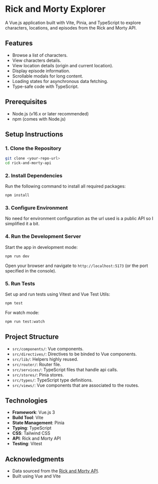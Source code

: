 # Rick and Morty Explorer

A Vue.js application built with Vite, Pinia, and TypeScript to explore characters, locations, and episodes from the Rick and Morty API.

## Features
- Browse a list of characters.
- View characters details.
- View location details (origin and current location).
- Display episode information.
- Scrollable modals for long content.
- Loading states for asynchronous data fetching.
- Type-safe code with TypeScript.

## Prerequisites
- Node.js (v16.x or later recommended)
- npm (comes with Node.js)

## Setup Instructions

### 1. Clone the Repository
```bash
git clone <your-repo-url>
cd rick-and-morty-api
```

### 2. Install Dependencies
Run the following command to install all required packages:
```bash
npm install
```

### 3. Configure Environment
No need for environment configuration as the url used is a public API so I simplified it a bit.

### 4. Run the Development Server
Start the app in development mode:
```bash
npm run dev
```
Open your browser and navigate to `http://localhost:5173` (or the port specified in the console).

### 5. Run Tests
Set up and run tests using Vitest and Vue Test Utils:
```bash
npm test
```
For watch mode:
```bash
npm run test:watch
```

## Project Structure
- `src/components/`: Vue components.
- `src/directives/`: Directives to be binded to Vue components.
- `src/lib/`: Helpers highly reused.
- `src/router/`: Router file.
- `src/services/`: TypeScript files that handle api calls.
- `src/stores/`: Pinia stores.
- `src/types/`: TypeScript type definitions.
- `src/views/`: Vue components that are associated to the routes.

## Technologies
- **Framework**: Vue.js 3
- **Build Tool**: Vite
- **State Management**: Pinia
- **Typing**: TypeScript
- **CSS**: Tailwind CSS
- **API**: Rick and Morty API
- **Testing**: Vitest

## Acknowledgments
- Data sourced from the [Rick and Morty API](https://rickandmortyapi.com).
- Built using Vue and Vite